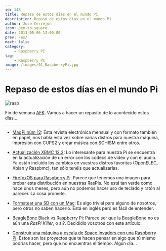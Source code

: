 ```yaml
---
id: 148
title: Repaso de estos días en el mundo Pi
description: Repaso de estos días en el mundo Pi
author: Jose Cerrejon
icon: pen-to-square
date: 2013-05-06 13:00:00
prev: /es/
next: false
category:
    - Raspberry PI
tag:
    - Raspberry PI
image: /images/01_RaspberryPi.jpg
---
```


# Repaso de estos días en el mundo Pi

![rasp](/images/01_RaspberryPi.jpg)

Fin de semana [AFK](https://es.wiktionary.org/wiki/AFK). Vamos a hacer un repasito de lo acontecido estos días...

---

-   [MagPi núm 12](https://www.themagpi.com/en/issue/12): Esta revista electrónica mensual y con formato también en papel, nos habla esta vez sobre varias distros para nuestra máquina, impresión con CUPS2 y crear música con SCHISM entre otros.

-   [Actualización XBMC 12.2](https://xbmc.org/natethomas/2013/05/03/xbmc-12-2-even-more-frodo/): Lo interesante para nuestra Pi se encuentra en la actualización de un error con los codecs de video y con el audio. Ya están incluído los cambios en vuestras distros favoritas (OpenELEC, Xbian y Raspbmc), tan sólo tenéis que actualizarlas.

-   [FirefoxOS para Raspberry Pi](https://www.philipp-wagner.com/blog/2013/04/firefox-os-for-raspberry-pi-now-available/): Parece que tenemos una imagen para probar esta distribución en nuestras RasPis. No está tan verde como hace unos meses, pero aún no podemos hacer uso de teclado y ratón al parecer. La cosa promete.

-   [Formatear una SD con un Mac](https://trevorappleton.blogspot.com.es/2013/04/formatting-sd-card-with-mac.html): Es algo trivial para alguno de nosotros, pero otros no saben hacerlo. Está en inglés pero es fácil de entender.

-   [BeagleBone Black vs Raspberry Pi](https://www.cnx-software.com/2013/04/25/beaglebone-black-vs-raspberry-pi-features-and-price-comparison/): Parece ser que la BeagleBone no es aún una _RasPi Killer_, o si?. Decididlo vosotros con este artículo.

-   [Construir una máquina a escala de Space Invaders con una Raspberry Pi](https://blog.makezine.com/2013/05/03/building-a-scaled-down-space-invaders-game-with-raspberry-pi/): Estos son los proyectos que te hacen pensar en algo que tú mismo podrías hacer, pero que no encuentras el tiempo. Algún día...
